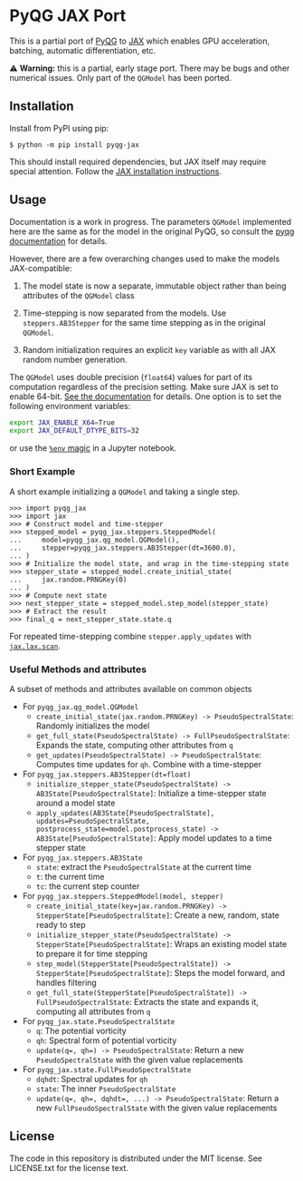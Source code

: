 # PyQG JAX Port

This is a partial port of [PyQG](https://github.com/pyqg/pyqg) to
[JAX](https://github.com/google/jax) which enables GPU acceleration,
batching, automatic differentiation, etc.

⚠️ **Warning:** this is a partial, early stage port. There may be bugs
and other numerical issues. Only part of the `QGModel` has been
ported.

## Installation
Install from PyPI using pip:
```console
$ python -m pip install pyqg-jax
```
This should install required dependencies, but JAX itself may require
special attention. Follow the [JAX installation
instructions](https://github.com/google/jax#installation).

## Usage
Documentation is a work in progress. The parameters `QGModel`
implemented here are the same as for the model in the original PyQG,
so consult the [pyqg
documentation](https://pyqg.readthedocs.io/en/latest/) for details.

However, there are a few overarching changes used to make the models
JAX-compatible:

1. The model state is now a separate, immutable object rather than
   being attributes of the `QGModel` class

2. Time-stepping is now separated from the models. Use
   `steppers.AB3Stepper` for the same time stepping as in the original
   `QGModel`.

3. Random initialization requires an explicit `key` variable as with
   all JAX random number generation.

The `QGModel` uses double precision (`float64`) values for part of its
computation regardless of the precision setting. Make sure JAX is set
to enable 64-bit. [See the
documentation](https://jax.readthedocs.io/en/latest/notebooks/Common_Gotchas_in_JAX.html#double-64bit-precision)
for details. One option is to set the following environment variables:
```bash
export JAX_ENABLE_X64=True
export JAX_DEFAULT_DTYPE_BITS=32
```
or use the [`%env`
magic](https://ipython.readthedocs.io/en/stable/interactive/magics.html#magic-env)
in a Jupyter notebook.

### Short Example
A short example initializing a `QGModel` and taking a single step.
```pycon
>>> import pyqg_jax
>>> import jax
>>> # Construct model and time-stepper
>>> stepped_model = pyqg_jax.steppers.SteppedModel(
...     model=pyqg_jax.qg_model.QGModel(),
...     stepper=pyqg_jax.steppers.AB3Stepper(dt=3600.0),
... )
>>> # Initialize the model state, and wrap in the time-stepping state
>>> stepper_state = stepped_model.create_initial_state(
...     jax.random.PRNGKey(0)
... )
>>> # Compute next state
>>> next_stepper_state = stepped_model.step_model(stepper_state)
>>> # Extract the result
>>> final_q = next_stepper_state.state.q
```
For repeated time-stepping combine `stepper.apply_updates` with
[`jax.lax.scan`](https://jax.readthedocs.io/en/latest/_autosummary/jax.lax.scan.html).

### Useful Methods and attributes
A subset of methods and attributes available on common objects
- For `pyqg_jax.qg_model.QGModel`
  - `create_initial_state(jax.random.PRNGKey) -> PseudoSpectralState`: Randomly initializes the model
  - `get_full_state(PseudoSpectralState) -> FullPseudoSpectralState`: Expands the state, computing other attributes from `q`
  - `get_updates(PseudoSpectralState) -> PseudoSpectralState`: Computes time updates for `qh`. Combine with a time-stepper
- For `pyqg_jax.steppers.AB3Stepper(dt=float)`
  - `initialize_stepper_state(PseudoSpectralState) -> AB3State[PseudoSpectralState]`: Initialize a time-stepper state around a model state
  - `apply_updates(AB3State[PseudoSpectralState], updates=PseudoSpectralState, postprocess_state=model.postprocess_state) -> AB3State[PseudoSpectralState]`: Apply model updates to a time stepper state
- For `pyqg_jax.steppers.AB3State`
  - `state`: extract the `PseudoSpectralState` at the current time
  - `t`: the current time
  - `tc`: the current step counter
- For `pyqg_jax.steppers.SteppedModel(model, stepper)`
  - `create_initial_state(key=jax.random.PRNGKey) -> StepperState[PseudoSpectralState]`: Create a new, random, state ready to step
  - `initialize_stepper_state(PseudoSpectralState) -> StepperState[PseudoSpectralState]`: Wraps an existing model state to prepare it for time stepping
  - `step_model(StepperState[PseudoSpectralState]) -> StepperState[PseudoSpectralState]`: Steps the model forward, and handles filtering
  - `get_full_state(StepperState[PseudoSpectralState]) -> FullPseudoSpectralState`: Extracts the state and expands it, computing all attributes from `q`
- For `pyqg_jax.state.PseudoSpectralState`
  - `q`: The potential vorticity
  - `qh`: Spectral form of potential vorticity
  - `update(q=, qh=) -> PseudoSpectralState`: Return a new `PseudoSpectralState` with the given value replacements
- For `pyqg_jax.state.FullPseudoSpectralState`
  - `dqhdt`: Spectral updates for `qh`
  - `state`: The inner `PseudoSpectralState`
  - `update(q=, qh=, dqhdt=, ...) -> PseudoSpectralState`: Return a new `FullPseudoSpectralState` with the given value replacements

## License
The code in this repository is distributed under the MIT license. See
LICENSE.txt for the license text.
